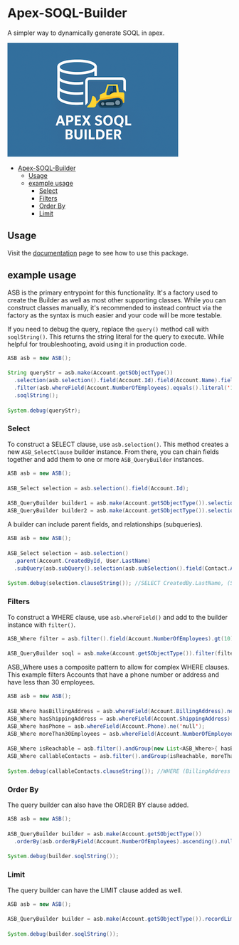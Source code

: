 # Apex-SOQL-Builder

A simpler way to dynamically generate SOQL in apex.

![ASB Brand Image](/docs/public/brand-s.png)

- [Apex-SOQL-Builder](#apex-soql-builder)
  - [Usage](#usage)
  - [example usage](#example-usage)
    - [Select](#select)
    - [Filters](#filters)
    - [Order By](#order-by)
    - [Limit](#limit)

## Usage

Visit the [documentation](https://russman12.github.io/apex-soql-builder/) page to see how to use this package.

## example usage

ASB is the primary entrypoint for this functionality. It's a factory used to create the Builder as well as most other supporting classes. While you can construct classes manually, it's recommended to instead contruct via the factory as the syntax is much easier and your code will be more testable.

If you need to debug the query, replace the `query()` method call with `soqlString()`. This returns the string literal for the query to execute. While helpful for troubleshooting, avoid using it in production code.

```java
ASB asb = new ASB();

String queryStr = asb.make(Account.getSObjectType())
  .selection(asb.selection().field(Account.Id).field(Account.Name).field(Account.NumberOfEmployees))
  .filter(asb.whereField(Account.NumberOfEmployees).equals().literal('10'))
  .soqlString();

System.debug(queryStr);
```

### Select

To construct a SELECT clause, use `asb.selection()`. This method creates a new `ASB_SelectClause` builder instance. From there, you can chain fields together and add them to one or more `ASB_QueryBuilder` instances.

```java
ASB asb = new ASB();

ASB_Select selection = asb.selection().field(Account.Id);

ASB_QueryBuilder builder1 = asb.make(Account.getSObjectType()).selection(selection);
ASB_QueryBuilder builder2 = asb.make(Account.getSObjectType()).selection(selection);
```

A builder can include parent fields, and relationships (subqueries).

```java
ASB asb = new ASB();

ASB_Select selection = asb.selection()
  .parent(Account.CreatedById, User.LastName)
  .subQuery(asb.subQuery().selection(asb.subSelection().field(Contact.AccountId).field(Contact.Name)));

System.debug(selection.clauseString()); //SELECT CreatedBy.LastName, (SELECT Id, Name FROM Contacts)
```

### Filters

To construct a WHERE clause, use `asb.whereField()` and add to the builder instance with `filter()`.

```java
ASB_Where filter = asb.filter().field(Account.NumberOfEmployees).gt(10);

ASB_QueryBuilder soql = asb.make(Account.getSObjectType()).filter(filter);
```

ASB_Where uses a composite pattern to allow for complex WHERE clauses. This example filters Accounts that have a phone number or address and have less than 30 employees.

```java
ASB asb = new ASB();

ASB_Where hasBillingAddress = asb.whereField(Account.BillingAddress).ne('null');
ASB_Where hasShippingAddress = asb.whereField(Account.ShippingAddress).ne('null');
ASB_Where hasPhone = asb.whereField(Account.Phone).ne('null');
ASB_Where moreThan30Employees = asb.whereField(Account.NumberOfEmployees).lt('30');

ASB_Where isReachable = asb.filter().andGroup(new List<ASB_Where>{ hasBillingAddress, hasShippingAddress, hasPhone });
ASB_Where callableContacts = asb.filter().andGroup(isReachable, moreThan30Employees);

System.debug(callableContacts.clauseString()); //WHERE (BillingAddress != null OR ShippingAddress != null OR Phone != null) AND NumberOfEmployees > 30
```

### Order By

The query builder can also have the ORDER BY clause added.

```java
ASB asb = new ASB();

ASB_QueryBuilder builder = asb.make(Account.getSObjectType())
  .orderBy(asb.orderByField(Account.NumberOfEmployees).ascending().nullsFirst());

System.debug(builder.soqlString());
```

### Limit

The query builder can have the LIMIT clause added as well.

```java
ASB asb = new ASB();

ASB_QueryBuilder builder = asb.make(Account.getSObjectType()).recordLimit(10);

System.debug(builder.soqlString());
```
